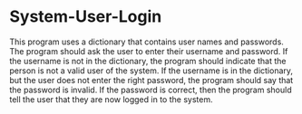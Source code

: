 # System-User-Login
This program uses a dictionary that contains user names and passwords. The program should ask the user to enter their username and password. If the username is not in the dictionary, the program should indicate that the person is not a valid user of the system. If the username is in the dictionary, but the user does not enter the right password, the program should say that the password is invalid. If the password is correct, then the program should tell the user that they are now logged in to the system.
